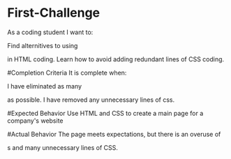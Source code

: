 # First-Challenge
As a coding student I want to:

Find alternitives to using <div> in HTML coding.
Learn how to avoid adding redundant lines of CSS coding.

#Completion Criteria
It is complete when:

I have eliminated as many <div> as possible.
I have removed any unnecessary lines of css.

#Expected Behavior
Use HTML and CSS to create a main page for a company's website

#Actual Behavior
The page meets expectations, but there is an overuse of <div>s and many unnecessary lines of CSS.